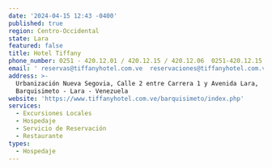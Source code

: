 ```yaml
---
date: '2024-04-15 12:43 -0400'
published: true
region: Centro-Occidental
state: Lara
featured: false
title: Hotel Tiffany
phone_number: 0251 - 420.12.01 / 420.12.15 / 420.12.06  0251-420.12.15
email: ' reservas@tiffanyhotel.com.ve  reservaciones@tiffanyhotel.com.ve'
address: >-
  Urbanización Nueva Segovia, Calle 2 entre Carrera 1 y Avenida Lara,
  Barquisimeto - Lara - Venezuela
website: 'https://www.tiffanyhotel.com.ve/barquisimeto/index.php'
services:
  - Excursiones Locales
  - Hospedaje
  - Servicio de Reservación
  - Restaurante
types:
  - Hospedaje
---
```


